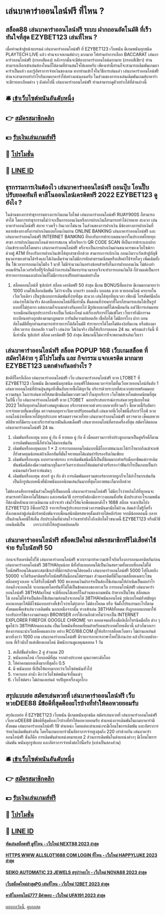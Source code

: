 # เล่นบาคาร่าออนไลน์ฟรี ที่ไหน ?
## สล็อต88 เล่นบาคาร่าออนไลน์ฟรี ระบบ ฝากถอนอัตโนมัติ ที่เร็วทันใจที่สุด EZYBET123 เล่นที่ไหน ?
เมื่อท่านเข้าสู่หน้าแบรนด์ เล่นบาคาร่าออนไลน์ฟรี ที่ EZYBET123 เว็บพนัน มีเกมพนันทุกชนิด PLAYTECH LIVE แล้ว ท่านจะเจอเกมส์ต่างๆ มากมาย ให้ท่านทำการเลือก BACCARAT เล่นบาคาร่าออนไลน์ฟรี (กรอบสีแดง) หลังจากนั้นจะมีห้องบาคาร่าออนไลน์มากมาย (กรอบสีเขียว) ท่านสามารถเลือกเข้าเล่นห้องไหนก็ได้ตามที่ท่านสนใจได้เลยครับ
เพียงเท่านี้ท่านก็จะสามารถเดิมพันเกมบาคาร่าเป็นแล้ว และรู้อัตราการจ่ายเงินของเกม หากท่านเข้าใจในวิธีการเล่นแล่ว เล่นบาคาร่าออนไลน์ฟรี ท่านจะสามารถทำกำไรกับเกมบาคาร่าได้อย่างแน่นอนครับ
ในส่วนของการลงเล่นเดิมพันเกมส์บาคาร่าจะมีรายละเอียดต่าง ๆ ดังต่อไปนี้ เล่นบาคาร่าออนไลน์ฟรี ท่านสามารถดูตัวอย่างได้ที่ด้านล่างนี้

## 🛎 [เข้าเว็บไซต์พนันอันดับหนึ่ง](https://bit.ly/3SdLNi2)
## 👉 [สมัครสมาชิกคลิก](https://bit.ly/3SdLNi2)
## 💵 [รับเงินเล่นเกมส์ฟรี](https://bit.ly/3dyRKHj)
## 👑 [โปรโมชั่น](https://bit.ly/3dyRKHj)
## 📱 [LINE ID](https://bit.ly/3dyRKHj)

## ธุรกรรมการเงินต้องไว เล่นบาคาร่าออนไลน์ฟรี ถอนปุ๊บ โอนปั๊บ  ปรับยอดทันที คาสิโนออนไลน์เครดิตฟรี 2022 EZYBET123 ดูยังไง ?
ในด้านของการทำธุรกรรมทางการเงินบนเว็บไซต์ เล่นบาคาร่าออนไลน์ฟรี RUAY900S ก็สามารถทำได้ โดยการทำธุรกรรมไม่ว่าจะเป็นการถอนเงินหรือการฝากเงินก็สามารถทำได้ง่ายดาย สะดวก เล่นบาคาร่าออนไลน์ฟรี สบาย รวดเร็ว กินเวลาไม่นาน ในส่วนของการฝากเงิน มีช่องทางการฝากเงินที่หลายช่องทางทั้งการฝากเงินแบบโอนเงินผ่าน ONLINE BANKING เล่นบาคาร่าออนไลน์ฟรี และ เล่นบาคาร่าออนไลน์ฟรี INTERNET BANKING ที่รองรับการชำระบนธนาคารในประเทศไทยทุกสาขา การฝากเงินแบบโอนด้วยการสแกน หรือเรียกว่า QR CODE SCAN ที่เป็นการชำระและฝากเงินเข้าระบบได้โดยตรง เล่นบาคาร่าออนไลน์ฟรี หรือจะเป็นการฝากเงินผ่านธนาคารของเว็บไซต์เราด้วยตู้ ATM ที่รองรับการฝากเงินเข้าได้ทุกสาขาอีกด้วย สามารถการเบิกเงิน ถอนเงินรางวัลเข้าสู่บัญชีธนาคารของท่านได้จริงและได้เงินเต็มจำนวนไม่มีการหักค่าธรรมเนียมหรือเสียค่าใช้จ่ายใดๆ เพิ่มเติมทั้งสิ้น ใช้เวลาการถอนเงินไม่ถึง 1 นาที ไม่มีจำนวนเงินอย่างน้อยสำหรับในการฝากถอนเงิน ไม่ต้องทำยอดเทิร์นโอเวอร์หรือที่รู้จักกันดีว่าการเล่นให้ครบจำนวนรอบจึงจะทำการถอนเงินได้ ก็ล้วนแต่เป็นการทำรายการถอนและฝากเงินที่ไม่มีการเอาเปรียบท่านแต่อย่างใด
1. สล็อตออนไลน์ที่ ซุปเปอร์ สล็อต เครดิตฟรี 50 ล่าสุด มีเกม BONUSที่แตง่าย มีเกมมากมายกว่า 1000 เกมให้เลือกเดิมพัน ไม่ว่าจะเป็น บาคาร่า บอลเต็ง บอลสด มวย หวยออนไลน์ ครบจบในเว็บเว็บเดียว เป็นรูปแบบการเดิมพันที่ง่ายที่สุด สะดวก เล่นได้ทุกที่ทุกเวลา เพียงมี โทรศัพท์มือถือ เล่นง่ายได้เงินจริง ต้องสล็อตออนไลน์ที่นี่เท่านั้น ขั้นตอนที่ง่ายมากที่ใครก็สามารถเล่นได้เป็นรูปแบบที่ไม่ยุ่งยาก แต่ละเกมก็จะแตกต่างกันออกไป มีรูปแบบเกมที่ไม่เหมือนกัน แต่วิธีการเล่นแทบจะเหมือนกันทุกประการถึงจะเป็นเว็บน้องใหม่ แต่เรื่องบริการก็ไม่แพ้ใคร เว็บเรายังมีการจดทะเบียนอย่างถูกต้องตามกฏหมาย การันตีความปลอดภัย เชื่อถือได้ ไม่มีการโกง ฝาก ถอน อัตโนมัติที่ทุกท่านสามารถทำรายการได้อัตโนมัติ ทำรายการได้โดยไม่ต้องง้อทีมงาน หรือต้องมาเสียเวลารอ ปลอดภัย รวดเร็ว เล่นง่าย ได้เงินจริง เปิดให้บริการตลอด 24 ชม. พร้อมแล้ววันนี้ ที่นี่เท่านั้น ซุปเปอร์ สล็อต เครดิตฟรี 50 ล่าสุด ดีขนาดนี้ไม่ควรที่จะพลาดเข้าเล่นเว็บเรา

## เล่นบาคาร่าออนไลน์ฟรี สล็อต POPUP 168 เว็บเกมสล็อต ที่สมัครได้ง่าย ๆ มีโปรโมชั่น และ กิจกรรม แจกเครดิต มากมาย EZYBET123 แตกต่างกันอย่างไร ?
ข้อดีที่ใครก็เลือก เล่นบาคาร่าออนไลน์ฟรี เว็บ เล่นบาคาร่าออนไลน์ฟรี หวย LTOBET ที่ EZYBET123 เว็บพนัน มีเกมพนันทุกชนิด ถอนฟรีได้ตลอดเวลาจ่ายไม่อั้นเว็บหวยออนไลน์อันดับ 1 เล่นหวยออนไลน์ที่บ้านลุ้นสนุกยิ่งขึ้นกับหวยซื้อได้ทุกวัน บริการด้วยระบบที่สะดวกสบายพร้อมมอบความสนุก ในการเล่นหวยให้สมาชิกเต็มอิ่มความรวดเร็วในทุกบริการ เว็บไซต์หวยใหม่ยอดนิยมที่สุดในปีนี้ เว็บ เล่นบาคาร่าออนไลน์ฟรี หวย LTOBET  มอบประสบการณ์การเล่นหวยรูปแบบใหม่ 2022 ให้กับทุกท่านได้อย่างสมบูรณ์แบบ บริการขายหวยด้วยระบบหวยที่รวดเร็ว ซื้อหวยนี้รับอัตราการจ่ายหวยที่แพงที่สุด ตรวจสอบทุกรางวัลหวยปรับยอดทันที เล่นหวยที่เว็บไซต์นี้บริการวีไอพี หวยออนไลน์ง่ายซื้อหวยได้ทุกประเภท พร้อมตรวจหวยไทย เล่นบาคาร่าออนไลน์ฟรี ตรวจหวย เช็คผลหวยสถิติหวยก็มีครบ และบริการทำนายฝันตีเลขเด็ดฟรี เล่นหวยออนไลน์ที่ครบเครื่องที่สุด สมัครได้ตลอด เล่นบาคาร่าออนไลน์ฟรี 24 ชม.
1. เดิมพันหรือลงทุน แบบ คู่ กับ คี่ ทายผล คู่ กับ คี่ เมื่อผลรวมการยิงประตูออกมาเป็นคู่หรือคี่ก็ตามการเดิมพันแบบนี้ก็ทำเงินได้มากเช่นกัน
2. เดิมพันหรือลงทุนแบบ 1 × 2 การกาบอลออนไลน์แบบนี้มีโอกาสชนะและได้กำไรมากถึงแม้จะแพ้ก็ยังขาดทุนน้อยแต่ถ้าเลือกทีมที่มั่นใจทายผลได้แม่นยำรับรองรับเงินเพียบ
3. เดิมพันหรือลงทุน แบบราคาต่อรอง การเดิมพันชนิดนี้ก็เป็นที่นิยมมากสำหรับมืออาชีพแต่การเดิมพันชนิดนี้ต้องมีความชำนาญในการวิเคราะห์บอลให้แม่นยำด้วยรับรองว่าฟันกำไรเป็นกอบเป็นกำแน่นอนถ้าวิเคราะห์แม่นๆ
4. เดิมพันหรือลงทุน สกอร์ สูง กับ ต่ำ การเดิมพันผลรวมสกอร์หากทายถูกก็จะได้กำไรมากเช่นกันเป็นอีกรูปแบบหนึ่งที่นักพนันบอลนิยมเล่นกันมากที่สุดโอกาชชนะก็มากอีกด้วย

ไม่ต้องสงสัยการพนันส่วนใหญ่ก็เป็นแบบนี้ เล่นบาคาร่าออนไลน์ฟรี ไม่มีอะไรง่ายเกินไปที่ทุกคนจะสามารถทำได้หากไม่ใช้สมอง และเทคนิควิธี การรบยังต้องมีการวางแผนตั้งทัพ นับประสาอะไรเกมพนันก็ต้องมีหลักแนวทางเดินเกม แล้วจะทำ เช่นไรให้แจ๊กพ็อตแตกดังใจ 1688 สล็อต จะมาเปิดโปง EZYBET123 อีซี่เบท123 จาการเรียนรู้ประสบการณ์วงการพนันมานับไม่ถ้วน ล้มแล้วไม่รู้กี่ครั้ง สังเกตเหล่าผู้เล่นนับร้อยนับพันจากเพื่อนสนิทมิตรสหายตั้งแต่รายได้หลักร้อย จากมีน้อยตอนนี้ กลายเป็นล้านก็เคยมีให้เห็น กับประเด็นที่น่าสนใจว่าเขาทำยังไงถึงเติบโตไวขนาดนี้ EZYBET123 หรือมีวิธีเทคนิคดีเป็น       เกราะกำบังให้อยู่รอดปลอดภัย

## เล่นบาคาร่าออนไลน์ฟรี สล็อตเปิดใหม่ สมัครสมาชิกฟรีไม่เสียค่าใช้จ่าย รับโบนัสฟรี 50
ก่อนจะรับเครดิตไปใช้ เล่นบาคาร่าออนไลน์ฟรี พวกเรามาทำความเข้าใจกับเรื่องการถอนเครดิตกันก่อน เล่นบาคาร่าออนไลน์ฟรี 38THAIทุนน้อย มีทั้งยังแบบถอนได้เป็นเงินสดรวมทั้งแบบที่ถอนไม่ได้ โบนัสฟรีถอนได้เฉพาะสมาชิกเก่าที่มีการฝากจนได้ยอดถึง เล่นบาคาร่าออนไลน์ฟรี 5000 ไปก็เลยถึง 50000 จะได้รับเครดิตหรือโบนัสฟรีอันนี้ถอนได้ธรรมดา ส่วนเครดิตที่มีในเกมสล็อตเฉพาะโซน สล็อตทรูวอเลท จะได้รับโบนัสฟรี 100 ของยอดเงินฝากจำเป็นต้องใช้เล่นเกมให้กำเนิดเป็นผลกำไรก่อนถึงจะถอนได้ จะถอนเลยโดยทันทีไม่ได้เป็นข้อตกลงของทางเว็บ การถอนโบนัสฟรี เล่นบาคาร่าออนไลน์ฟรี 38THAIมาใหม่ จะมีที่ถอนได้เลยก็ในส่วนของเกมพนัน ถ้าหากเป็นโซน สล็อตผลไม้ ถอนไม่ได้จำเป็นต้องใช้เล่นเกมก่อนถึงจะถอนได้
38THAIพนันออนไลน์ รูปแบบใหม่ล้ำสมัยถูกออกแบบมาให้มีดีไซน์แบบอย่างที่เข้าใจง่ายไม่ยุ่งยาก ไม่ต้องโหลด หรือ จัดตั้งโปรแกรมอะไรก็ตามทั้งหมดเพื่อเข้าเล่นวางเดิมพัน นอกเหนือจากนั้น ทางเข้าเล่น 38THAIทั้งหมด ยังถูกออกแบบมาให้รองรับการใช้แรงงานผ่านทุก BROWSER การใช้งานอีกด้วยไม่ว่าจะเป็น INTERNET EXPLORER FIREFOX GOOGLE CHROME ฯลฯ ตลอดจนเครื่องมืออิเล็กโทรนิคมือถือ ต่าง ๆ พูดได้ว่า 38THAIทดลองเล่น เป็นเว็บพนันที่ยอดเยี่ยมสำหรับคนประเทศไทยเดี๋ยวนี้ แล้วก็พวกเราต้องการแนะนำเว็บสล็อตแตกง่าย อย่าง RCG168.COM ผู้ให้บริการสล็อตเว็บตรง ไม่ผ่านเอเย่นต์ มากยิ่งกว่า 1000 เกม เล่นบาคาร่าออนไลน์ฟรี มีรายการอาหารภาษาไทยใช้งานง่าย แล้วก็ระบบฝาก-ถอน ที่เร็วฉับไวแค่เพียงแอดไลน์ มีพนักงานดูแลคุณตลอด 1 วัน
1. สเต็ปขั้นต่ำเพียง 2 คู่ ส่วนลด 20
2. พนันออนไลน์ เว็บบอลดีที่สุด จากต่างประเทศ คุณภาพระดับโลก
3. ให้ค่าคอมบอลเต็งมากที่สุดถึง 0.5
4. มี พนันบอล ที่เปิดให้แทงมากกว่าเว็บไซต์พนันทั่วไป
5. ราคาบอล ค่าน้ำ ดีกว่าเว็บไซต์พนันเจ้าอื่นแน่ๆ
6. เว็บไซต์ตรง ไม่ผ่านเอเย่นต์ จบปัญหาเรื่องถูกโกง

## สรุปแบบย่อ สมัครเล่นหวยที่ เล่นบาคาร่าออนไลน์ฟรี เว็บหวยDEE88 มีข้อดีที่สุดคืออะไรบ้างที่ทำให้คอหวยยอมรับ
สรุปแบบย่อ ที่ EZYBET123 เว็บพนัน มีเกมพนันทุกชนิด สมัครเล่นหวยที่ เล่นบาคาร่าออนไลน์ฟรี เว็บหวยDEE88 มีข้อดีที่สุดคืออะไรบ้างที่ทำให้คอหวยยอมรับ ตำแหน่งการเดิมพันในเกมบาคาร่ามีทั้งหมด เล่นบาคาร่าออนไลน์ฟรี 19 ตำแหน่ง โดยแต่ละตำแหน่งจะมีเงื่อนไขการเดิมพัน และอัตราการจ่ายเงินเดิมพันต่างกัน โดยในเกมบาคาร่านั้นอัตราการจ่ายสูงสุดถึง 220 เท่าด้วยกัน เล่นบาคาร่าออนไลน์ฟรี นั่นก็คือ การเดิมพันตำแหน่งหมายเลข 2 ส่วนการเดิมพันในตำแหน่งต่างๆ มีเงื่อนไขการเดิมพัน พนันทุกรูปแบบ และอัตราการจ่ายดังต่อไปนี้ครับ (แบ่งเป็นสองส่วน)

## 🛎 [เข้าเว็บไซต์พนันอันดับหนึ่ง](https://bit.ly/3SdLNi2)
## 👉 [สมัครสมาชิกคลิก](https://bit.ly/3SdLNi2)
## 💵 [รับเงินเล่นเกมส์ฟรี](https://bit.ly/3dyRKHj)
## 👑 [โปรโมชั่น](https://bit.ly/3dyRKHj)
## 📱 [LINE ID](https://bit.ly/3dyRKHj)

#### [หัดเล่นสล็อตฟรี ดูที่ไหน - เว็บใหม่ NEXT88 2023 ล่าสุด](https://atom.io/themes/หัดเล่นสล็อตฟรี%20ดูที่ไหน%20-%20เว็บใหม่%20next88%202023%20ล่าสุด)
#### [HTTPS WWW ALLSLOT1688 COM LOGIN ที่ไหน - เว็บใหม่ HAPPYLUKE 2023 ล่าสุด](https://atom.io/themes/https%20www%20allslot1688%20com%20login%20ที่ไหน%20-%20เว็บใหม่%20happyluke%202023%20ล่าสุด)
#### [SEIKO AUTOMATIC 23 JEWELS สรุปว่าอะไร - เว็บใหม่ NOVA88 2023 ล่าสุด](https://atom.io/themes/seiko%20automatic%2023%20jewels%20สรุปว่าอะไร%20-%20เว็บใหม่%20nova88%202023%20ล่าสุด)
#### [เว็บสล็อตใหม่ล่าสุดPG เล่นที่ไหน - เว็บใหม่ 12BET 2023 ล่าสุด](https://atom.io/themes/เว็บสล็อตใหม่ล่าสุดpg%20เล่นที่ไหน%20-%20เว็บใหม่%2012bet%202023%20ล่าสุด)
#### [คาสิโนออนไลน์777 มีคำตอบ - เว็บใหม่ UFA191 2023 ล่าสุด](https://atom.io/themes/คาสิโนออนไลน์777%20มีคำตอบ%20-%20เว็บใหม่%20ufa191%202023%20ล่าสุด)

[ผลบอลวันนี้](https://siamsport.tv "ผลบอลวันนี้"), [ดูบอลสด](https://siamsport.tv/ดูบอลสด "ดูบอลสด")